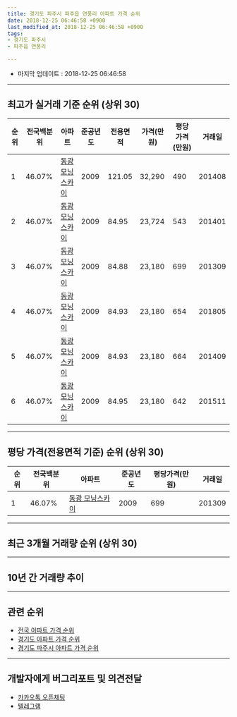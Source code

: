 ```yaml
---
title: 경기도 파주시 파주읍 연풍리 아파트 가격 순위
date: 2018-12-25 06:46:58 +0900
last_modified_at: 2018-12-25 06:46:58 +0900
tags:
- 경기도 파주시
- 파주읍 연풍리

---
```


* 마지막 업데이트 : 2018-12-25 06:46:58

---

## 최고가 실거래 기준 순위 (상위 30)


|순위|전국백분위|아파트|준공년도|전용면적|가격(만원)|평당가격(만원)|거래일|
|---|---|---|---|---|---|---|---|
|1|46.07%|[동광 모닝스카이](https://search.naver.com/search.naver?query=%EA%B2%BD%EA%B8%B0%EB%8F%84+%ED%8C%8C%EC%A3%BC%EC%8B%9C+%ED%8C%8C%EC%A3%BC%EC%9D%8D+%EC%97%B0%ED%92%8D%EB%A6%AC+%EB%8F%99%EA%B4%91+%EB%AA%A8%EB%8B%9D%EC%8A%A4%EC%B9%B4%EC%9D%B4)|2009|121.05|32,290|490|201408|
|2|46.07%|[동광 모닝스카이](https://search.naver.com/search.naver?query=%EA%B2%BD%EA%B8%B0%EB%8F%84+%ED%8C%8C%EC%A3%BC%EC%8B%9C+%ED%8C%8C%EC%A3%BC%EC%9D%8D+%EC%97%B0%ED%92%8D%EB%A6%AC+%EB%8F%99%EA%B4%91+%EB%AA%A8%EB%8B%9D%EC%8A%A4%EC%B9%B4%EC%9D%B4)|2009|84.95|23,724|543|201401|
|3|46.07%|[동광 모닝스카이](https://search.naver.com/search.naver?query=%EA%B2%BD%EA%B8%B0%EB%8F%84+%ED%8C%8C%EC%A3%BC%EC%8B%9C+%ED%8C%8C%EC%A3%BC%EC%9D%8D+%EC%97%B0%ED%92%8D%EB%A6%AC+%EB%8F%99%EA%B4%91+%EB%AA%A8%EB%8B%9D%EC%8A%A4%EC%B9%B4%EC%9D%B4)|2009|84.88|23,180|699|201309|
|4|46.07%|[동광 모닝스카이](https://search.naver.com/search.naver?query=%EA%B2%BD%EA%B8%B0%EB%8F%84+%ED%8C%8C%EC%A3%BC%EC%8B%9C+%ED%8C%8C%EC%A3%BC%EC%9D%8D+%EC%97%B0%ED%92%8D%EB%A6%AC+%EB%8F%99%EA%B4%91+%EB%AA%A8%EB%8B%9D%EC%8A%A4%EC%B9%B4%EC%9D%B4)|2009|84.93|23,180|654|201805|
|5|46.07%|[동광 모닝스카이](https://search.naver.com/search.naver?query=%EA%B2%BD%EA%B8%B0%EB%8F%84+%ED%8C%8C%EC%A3%BC%EC%8B%9C+%ED%8C%8C%EC%A3%BC%EC%9D%8D+%EC%97%B0%ED%92%8D%EB%A6%AC+%EB%8F%99%EA%B4%91+%EB%AA%A8%EB%8B%9D%EC%8A%A4%EC%B9%B4%EC%9D%B4)|2009|84.93|23,180|664|201409|
|6|46.07%|[동광 모닝스카이](https://search.naver.com/search.naver?query=%EA%B2%BD%EA%B8%B0%EB%8F%84+%ED%8C%8C%EC%A3%BC%EC%8B%9C+%ED%8C%8C%EC%A3%BC%EC%9D%8D+%EC%97%B0%ED%92%8D%EB%A6%AC+%EB%8F%99%EA%B4%91+%EB%AA%A8%EB%8B%9D%EC%8A%A4%EC%B9%B4%EC%9D%B4)|2009|84.95|23,180|642|201511|


---

## 평당 가격(전용면적 기준) 순위 (상위 30)


|순위|전국백분위|아파트|준공년도|평당가격(만원)|거래일|
|---|---|---|---|---|---|
|1|46.07%|[동광 모닝스카이](https://search.naver.com/search.naver?query=%EA%B2%BD%EA%B8%B0%EB%8F%84+%ED%8C%8C%EC%A3%BC%EC%8B%9C+%ED%8C%8C%EC%A3%BC%EC%9D%8D+%EC%97%B0%ED%92%8D%EB%A6%AC+%EB%8F%99%EA%B4%91+%EB%AA%A8%EB%8B%9D%EC%8A%A4%EC%B9%B4%EC%9D%B4)|2009|699|201309|


---

## 최근 3개월 거래량 순위 (상위 30)


<div style="width:100%;">
    <canvas id="deal_count_ranking" height="250"></canvas>
</div>


<script>
new Chart(document.getElementById("deal_count_ranking"), {
    type: 'horizontalBar',
    data: {
        labels: ['동광 모닝스카이'],
        datasets: [{
            label: '실거래 수',
            data: [1],
            borderColor: "rgba(255, 0, 128, 1)",
            backgroundColor: "rgba(255, 0, 128, 0.5)",
            fill: false,
        }]
    },
    options: {
        responsive: true,
        title: {
            display: true,
            text: '최근 3개월 거래량 순위'
        },
        tooltips: {
            mode: 'index',
            intersect: false,
            callbacks: {
                title: function(tooltipItems, data) {
                    return "실거래 수:";
                },
                label: function(tooltipItem, data) {
                    return data.labels[tooltipItem.index] + ": " + tooltipItem.xLabel;
                }
            }
        },
        hover: {
            mode: 'nearest',
            intersect: true
        },
        scales: {
            xAxes: [{
                display: true,
                scaleLabel: {
                    display: true,
                    labelString: '실거래 수'
                },
                ticks: {
                    suggestedMin: 0,
                }
            }],
            yAxes: [{
                display: true,
                ticks: {
                    autoSkip: false,
                    callback: function(value, index, values) {
                        if (value.length > 15)
                            return value.substr(0, 13) + "...";
                        else
                            return value;
                    }
                },
                scaleLabel: {
                    display: false,
                }
            }]
        }
    }
});

</script>


---

## 10년 간 거래량 추이


<div style="width:100%;">
    <canvas id="deal_progress" height="250"></canvas>
</div>

<script>
new Chart(document.getElementById("deal_progress"), {
    type: 'line',
    data: {
        labels: ['200812','200901','200902','200903','200904','200905','200906','200907','200908','200909','200910','200911','200912','201001','201002','201003','201004','201005','201006','201007','201008','201009','201010','201011','201012','201101','201102','201103','201104','201105','201106','201107','201108','201109','201110','201111','201112','201201','201202','201203','201204','201205','201206','201207','201208','201209','201210','201211','201212','201301','201302','201303','201304','201305','201306','201307','201308','201309','201310','201311','201312','201401','201402','201403','201404','201405','201406','201407','201408','201409','201410','201411','201412','201501','201502','201503','201504','201505','201506','201507','201508','201509','201510','201511','201512','201601','201602','201603','201604','201605','201606','201607','201608','201609','201610','201611','201612','201701','201702','201703','201704','201705','201706','201707','201708','201709','201710','201711','201712','201801','201802','201803','201804','201805','201806','201807','201808','201809','201810','201811','201812'],
        datasets: [{
            label: '실거래 수',
            pointRadius: 1,
            data: [0, 0, 0, 0, 0, 0, 0, 0, 0, 0, 0, 0, 0, 1, 0, 0, 0, 0, 0, 0, 0, 0, 0, 0, 0, 1, 1, 0, 0, 0, 0, 0, 0, 0, 1, 1, 5, 1, 0, 0, 0, 0, 54, 0, 2, 6, 2, 0, 3, 3, 0, 2, 1, 3, 1, 2, 0, 1, 0, 1, 2, 1, 2, 6, 0, 1, 0, 1, 2, 1, 1, 1, 2, 1, 3, 2, 4, 4, 14, 5, 10, 2, 11, 1, 1, 0, 2, 0, 1, 3, 4, 0, 4, 1, 5, 1, 2, 2, 2, 6, 1, 1, 0, 1, 0, 0, 1, 0, 1, 1, 1, 1, 0, 3, 1, 0, 1, 0, 1, 0, 0],
            borderColor: "rgba(255, 201, 14, 1)",
            backgroundColor: "rgba(255, 201, 14, 0.5)",
            fill: true,
        }]
    },
    options: {
        responsive: true,
        title: {
            display: true,
            text: '10년간 거래량 추이'
        },
        tooltips: {
            mode: 'index',
            intersect: false,
        },
        hover: {
            mode: 'nearest',
            intersect: true
        },
        scales: {
            xAxes: [{
                display: true,
                scaleLabel: {
                    display: true,
                    labelString: '년/월'
                }
            }],
            yAxes: [{
                display: true,
                ticks: {
                    suggestedMin: 0,
                },
                scaleLabel: {
                    display: true,
                    labelString: '실거래 수'
                }
            }]
        }
    }
});

</script>


---

## 관련 순위

- [전국 아파트 가격 순위](https://inasie.github.io/apt-ranking/전국)
- [경기도 아파트 가격 순위](https://inasie.github.io/apt-ranking/경기도)
- [경기도 파주시 아파트 가격 순위](https://inasie.github.io/apt-ranking/경기도-파주시)


---

## 개발자에게 버그리포트 및 의견전달

- [카카오톡 오픈채팅](https://open.kakao.com/o/gLJUAP4)
- [텔레그램](https://t.me/inasie)

